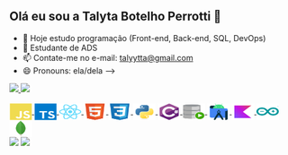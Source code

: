 ## Olá eu sou a Talyta Botelho Perrotti 👋


- 🔭 Hoje estudo programação (Front-end, Back-end, SQL, DevOps)
- 🌱 Estudante de ADS
- 📫 Contate-me no e-mail: talyytta@gmail.com
- 😄 Pronouns: ela/dela
-->
<div>
  <a href="https://github.com/TalytaBP">
    
  <img height="180em" src="https://github-readme-stats.vercel.app/api?username=TalytaBP&show_icons=true&theme=radical&include_all_commits=true" />
    
  <img height="180em" src="https://github-readme-stats.vercel.app/api/top-langs/?username=TalytaBP&layout=donut&theme=radical"/>
</div>
 
  <div style="display: inline_block"><br>
  <img align="center" alt="TalytaBP-Js" height="30" width="40" 
src="https://raw.githubusercontent.com/devicons/devicon/master/icons/javascript/javascript-plain.svg">
    
  <img align="center" alt="TalytaBP-Ts" height="30" width="40" src="https://raw.githubusercontent.com/devicons/devicon/master/icons/typescript/typescript-plain.svg">
  
  <img align="center" alt="TalytaBP-React" height="30" width="40" src="https://raw.githubusercontent.com/devicons/devicon/master/icons/react/react-original.svg">
  
  <img align="center" alt="TalytaBP-HTML" height="30" width="40" src="https://raw.githubusercontent.com/devicons/devicon/master/icons/html5/html5-original.svg">
  
  <img align="center" alt="TalytaBP-CSS" height="30" width="40" src="https://raw.githubusercontent.com/devicons/devicon/master/icons/css3/css3-original.svg">
  
  <img align="center" alt="TalytaBP-Python" height="30" width="40" src="https://raw.githubusercontent.com/devicons/devicon/master/icons/python/python-original.svg">
  
  <img align="center" alt="TalytaBP-Csharp" height="30" width="40" src="https://raw.githubusercontent.com/devicons/devicon/master/icons/csharp/csharp-original.svg">

  <img align="center" alt="TalytaBP-Csharp" height="30" width="40" src="https://raw.githubusercontent.com/devicons/devicon/master/icons/sqldeveloper/sqldeveloper-original.svg">

  <img align="center" alt="TalytaBP-Csharp" height="30" width="40" src="https://raw.githubusercontent.com/devicons/devicon/master/icons/androidstudio/androidstudio-original.svg">

  <img align="center" alt="TalytaBP-Csharp" height="30" width="40" src="https://raw.githubusercontent.com/devicons/devicon/master/icons/kotlin/kotlin-original.svg">

   <img align="center" alt="TalytaBP-Csharp" height="30" width="40" src="https://raw.githubusercontent.com/devicons/devicon/master/icons/arduino/arduino-original.svg">

  <img align="center" alt="TalytaBP-Csharp" height="30" width="40" src="https://raw.githubusercontent.com/devicons/devicon/master/icons/mongodb/mongodb-original.svg">
</div>

<div>
  <a href = "mailto:talyytta@gmail.com"><img src="https://img.shields.io/badge/-Gmail-%23333?style=for-the-badge&logo=gmail&logoColor=white" target="_blank"></a>
  <a href="https://www.linkedin.com/intalytabperrotti" target="_blank"><img src="https://img.shields.io/badge/-LinkedIn-%230077B5?style=for-the-badge&logo=linkedin&logoColor=white" target="_blank"></a> 
  
</div>
